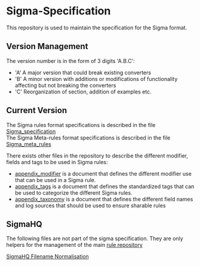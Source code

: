 # Sigma-Specification

This repository is used to maintain the specification for the Sigma format.

## Version Management

The version number is in the form of 3 digits 'A.B.C':

- 'A' A major version that could break existing converters
- 'B' A minor version with additions or modifications of functionality affecting but not breaking the converters
- 'C' Reorganization of section, addition of examples etc.

## Current Version

The Sigma rules format specifications is described in the file [Sigma_specification](Sigma_specification.md)  
The Sigma Meta-rules format specifications is described in the file [Sigma_meta_rules](Sigma_meta_rules.md)  

There exists other files in the repository to describe the different modifier, fields and tags to be used in Sigma rules:

- [appendix_modifier](appendix_modifer.md) is a document that defines the different modifier use that can be used in a Sigma rule. 
- [appendix_tags](appendix_tags.md) is a document that defines the standardized tags that can be used to categorize the different Sigma rules.
- [appendix_taxonomy](appendix_taxonomy.md) is a document that defines the different field names and log sources that should be used to ensure sharable rules

## SigmaHQ

The following files are not part of the sigma specification. They are only helpers for the management of the main [rule repository](https://github.com/SigmaHQ/sigma/tree/master/rules)

[SigmaHQ Filename Normalisation](sigmahq/Sigmahq_filename_rule.md)
